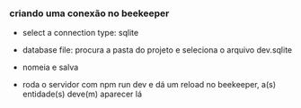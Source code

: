 
### criando uma conexão no beekeeper

- select a connection type: sqlite
- database file: procura a pasta do projeto e seleciona o arquivo dev.sqlite
- nomeia e salva

- roda o servidor com npm run dev e dá um reload no beekeeper, a(s) entidade(s) deve(m) aparecer lá
